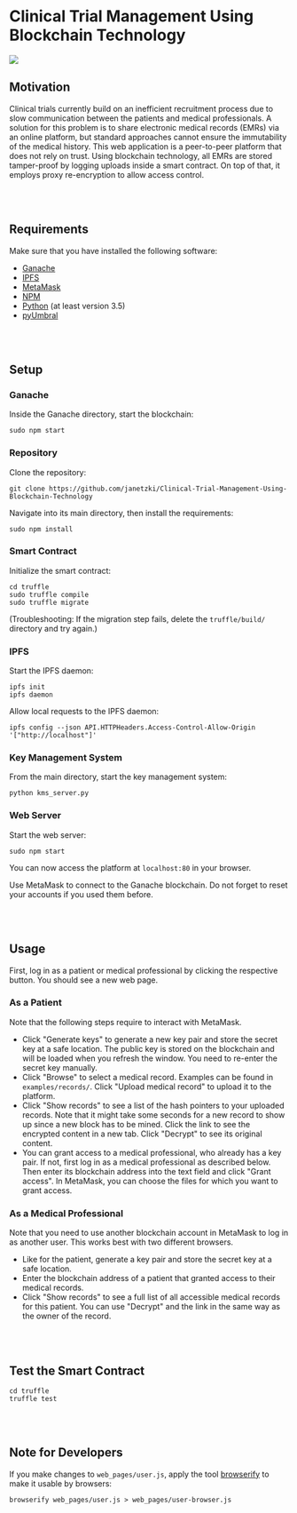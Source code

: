 # Clinical Trial Management Using Blockchain Technology
![](screenshots/patient.png)

## Motivation
Clinical trials currently build on an inefficient recruitment process due to slow communication between the patients and medical professionals. A solution for this problem is to share electronic medical records (EMRs) via an online platform, but standard approaches cannot ensure the immutability of the medical history. This web application is a peer-to-peer platform that does not rely on trust. Using blockchain technology, all EMRs are stored tamper-proof by logging uploads inside a smart contract. On top of that, it employs proxy re-encryption to allow access control.


<br></br>
## Requirements
Make sure that you have installed the following software:
- [Ganache](https://github.com/trufflesuite/ganache)
- [IPFS](https://github.com/ipfs/go-ipfs)
- [MetaMask](https://metamask.io/)
- [NPM](https://www.npmjs.com/get-npm)
- [Python](https://www.python.org/downloads/) (at least version 3.5)
- [pyUmbral](https://github.com/nucypher/pyUmbral)


<br></br>
## Setup
### Ganache
Inside the Ganache directory, start the blockchain:
```
sudo npm start
```


### Repository
Clone the repository:
```
git clone https://github.com/janetzki/Clinical-Trial-Management-Using-Blockchain-Technology
```

Navigate into its main directory, then install the requirements:
```
sudo npm install
```


### Smart Contract
Initialize the smart contract:
```
cd truffle
sudo truffle compile
sudo truffle migrate
```
(Troubleshooting: If the migration step fails, delete the `truffle/build/` directory and try again.)


### IPFS
Start the IPFS daemon:
```
ipfs init
ipfs daemon
```

Allow local requests to the IPFS daemon:
```
ipfs config --json API.HTTPHeaders.Access-Control-Allow-Origin '["http://localhost"]'
```


### Key Management System
From the main directory, start the key management system:
```
python kms_server.py
```


### Web Server
Start the web server:
```
sudo npm start
```
You can now access the platform at `localhost:80` in your browser.

Use MetaMask to connect to the Ganache blockchain. Do not forget to reset your accounts if you used them before.


<br></br>
## Usage
First, log in as a patient or medical professional by clicking the respective button. You should see a new web page.


### As a Patient
Note that the following steps require to interact with MetaMask.
- Click "Generate keys" to generate a new key pair and store the secret key at a safe location. The public key is stored on the blockchain and will be loaded when you refresh the window. You need to re-enter the secret key manually.
- Click "Browse" to select a medical record. Examples can be found in `examples/records/`. Click "Upload medical record" to upload it to the platform.
- Click "Show records" to see a list of the hash pointers to your uploaded records. Note that it might take some seconds for a new record to show up since a new block has to be mined. Click the link to see the encrypted content in a new tab. Click "Decrypt" to see its original content.
- You can grant access to a medical professional, who already has a key pair. If not, first log in as a medical professional as described below. Then enter its blockchain address into the text field and click "Grant access". In MetaMask, you can choose the files for which you want to grant access.


### As a Medical Professional
Note that you need to use another blockchain account in MetaMask to log in as another user. This works best with two different browsers.
- Like for the patient, generate a key pair and store the secret key at a safe location.
- Enter the blockchain address of a patient that granted access to their medical records.
- Click "Show records" to see a full list of all accessible medical records for this patient. You can use "Decrypt" and the link in the same way as the owner of the record.


<br></br>
## Test the Smart Contract
```
cd truffle
truffle test
```


<br></br>
## Note for Developers
If you make changes to `web_pages/user.js`, apply the tool [browserify](http://browserify.org/) to make it usable by browsers:
```
browserify web_pages/user.js > web_pages/user-browser.js
```
